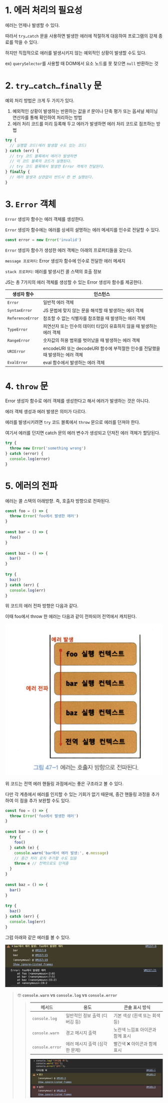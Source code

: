# 1. 에러 처리의 필요성

에러는 언제나 발생할 수 있다.

따라서 `try…catch` 문을 사용하면 발생한 에러에 적절하게 대응하여 프로그램의 강제 종료를 막을 수 있다.

하지만 직접적으로 에러를 발생시키지 않는 예외적인 상황이 발생할 수도 있다.

ex) `querySelector`를 사용할 때 DOM에서 요소 노드를 못 찾으면 `null` 반환하는 것

# 2. `try…catch…finally` 문

예외 처리 방법은 크게 두 가지가 있다.

1. 예외적인 상황이 발생하는 반환하는 값을 if 문이나 단축 평가 또는 옵셔널 체이닝 연산자를 통해 확인하여 처리하는 방법
2. 에러 처리 코드를 미리 등록해 두고 에러가 발생하면 에러 처리 코드로 점프하는 방법

```jsx
try {
  // 실행할 코드(에러 발생할 수도 있는 코드)
} catch (err) {
  // try 코드 블록에서 에러가 발생하면
  // 이 코드 블록의 코드가 실행된다.
  // try 코드 블록에서 발생한 Error 객체가 전달된다.
} finally {
  // 에러 발생과 상관없이 반드시 한 번 실행된다.
}
```

# 3. `Error` 객체

`Error` 생성자 함수는 에러 객체를 생성한다.

`Error` 생성자 함수에는 에러를 상세히 설명하는 에러 메세지를 인수로 전달할 수 있다.

```jsx
const error = new Error('invalid')
```

`Error` 생성자 함수가 생성한 에러 객체는 아래의 프로퍼티들을 갖는다.

`message 프로퍼티`: Error 생성자 함수에 인수로 전달한 에러 메세지

`stack 프로퍼티`: 에러를 발생시킨 콜 스택의 호출 정보

JS는 총 7가지의 에러 객체를 생성할 수 있는 Error 생성자 함수를 제공한다.

| 생성자 함수      | 인스턴스                                                                       |
| ---------------- | ------------------------------------------------------------------------------ |
| `Error`          | 일반적 에러 객체                                                               |
| `SyntaxError`    | JS 문법에 맞지 않는 문을 해석할 때 발생하는 에러 객체                          |
| `ReferenceError` | 참조할 수 없는 식별자를 참조했을 때 발생하는 에러 객체                         |
| `TypeError`      | 피연산자 또는 인수의 데이터 타입이 유효하지 않을 때 발생하는 에러 객체         |
| `RangeError`     | 숫자값의 허용 범위를 벗어났을 때 발생하는 에러 객체                            |
| `URIError`       | encodeURI 또는 decodeURI 함수에 부적절한 인수를 전달했을 때 발생하는 에러 객체 |
| `EvalError`      | eval 함수에서 발생하는 에러 객체                                               |

# 4. `throw` 문

Error 생성자 함수로 에러 객체를 생성한다고 해서 에러가 발생하는 것은 아니다.

에러 객체 생성과 에러 발생은 의미가 다르다.

에러를 발생시키려면 `try` 코드 블록에서 `throw` 문으로 에러를 던져야 한다.

여기서 에러를 던지면 catch 문의 에러 변수가 생성되고 던져진 에러 객체가 할당된다.

```jsx
try {
  throw new Error('something wrong')
} catch (error) {
  console.log(error)
}
```

# 5. 에러의 전파

에러는 콜 스택의 아래방향. 즉, 호출자 방향으로 전파된다.

```jsx
const foo = () => {
  throw Error('foo에서 발생한 에러')
}

const bar = () => {
  foo()
}

const baz = () => {
  bar()
}

try {
  baz()
} catch (err) {
  console.log(err)
}
```

위 코드의 에러 전파 방향은 다음과 같다.

이때 foo에서 throw 한 에러는 다음과 같이 전파되어 전역에서 캐치된다.

![image.png](./image.png)

위 코드는 전역 에러 핸들링 과점에서는 좋은 구조라고 볼 수 있다.

다만 각 계층에서 에러를 인지할 수 있는 기회가 없기 때문에, 중간 핸들링 과정을 추가하여 이 점을 추가 보완할 수도 있다.

```jsx
const foo = () => {
  throw Error('foo에서 발생한 에러')
}

const bar = () => {
  try {
    foo()
  } catch (e) {
    console.warn('bar에서 에러 발생:', e.message)
    // 중간 처리 로직 추가할 수도 있음
    throw e // 전역으로도 던져줌
  }
}

const baz = () => {
  bar()
}

try {
  baz()
} catch (err) {
  console.log(err)
}
```

그럼 아래와 같은 에러를 볼 수 있다.

![image.png](./image%201.png)

> 🤓 **`console.warn` vs `console.log` vs `console.error`**
>
> > | **메서드**      | **용도**                       | **콘솔 표시 방식**               |
> > | --------------- | ------------------------------ | -------------------------------- |
> > | `console.log`   | 일반적인 정보 출력 (디버깅 등) | 기본 색상 (흰색 또는 회색 등)    |
> > | `console.warn`  | 경고 메시지 출력               | 노란색 느낌표 아이콘과 함께 표시 |
> > | `console.error` | 에러 메시지 출력 (심각한 문제) | 빨간색 ❌ 아이콘과 함께 표시     |
> >
> > ![image.png](./image%202.png)
